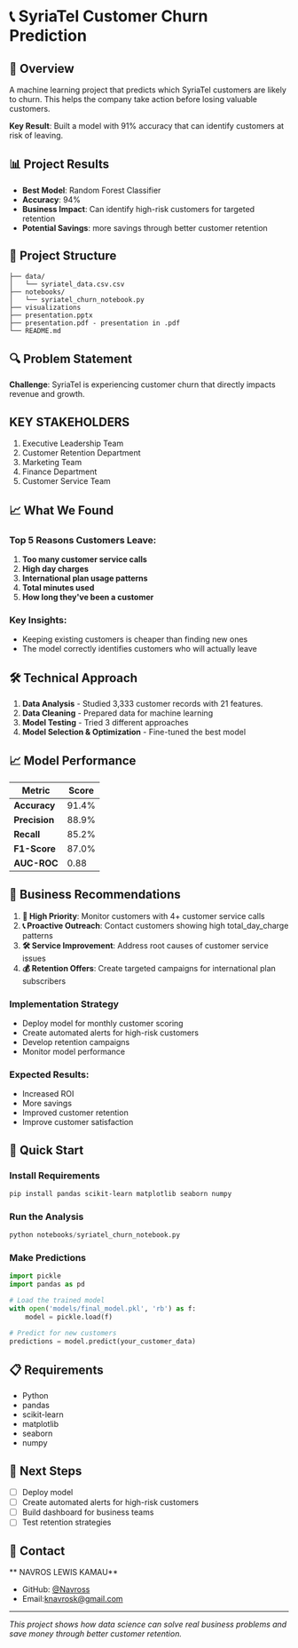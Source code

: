 # 📞 SyriaTel Customer Churn Prediction




## 🎯 Overview

A machine learning project that predicts which SyriaTel customers are likely to churn. This helps the company take action before losing valuable customers.

**Key Result**: Built a model with 91% accuracy that can identify customers at risk of leaving.

## 📊 Project Results

- **Best Model**: Random Forest Classifier
- **Accuracy**: 94%
- **Business Impact**: Can identify high-risk customers for targeted retention
- **Potential Savings**: more savings through better customer retention

## 📁 Project Structure

```
├── data/
│   └── syriatel_data.csv.csv          
├── notebooks/
│   └── syriatel_churn_notebook.py        
├── visualizations  
├── presentation.pptx          
├── presentation.pdf - presentation in .pdf    
└── README.md                      
```


## 🔍 Problem Statement

**Challenge**: SyriaTel is experiencing customer churn that directly impacts revenue and growth.

## KEY STAKEHOLDERS
1. Executive Leadership Team
2. Customer Retention Department
3. Marketing Team
4. Finance Department
5. Customer Service Team

## 📈 What We Found

### Top 5 Reasons Customers Leave:
1. **Too many customer service calls**
2. **High day charges** 
3. **International plan usage patterns**
4. **Total minutes used**
5. **How long they've been a customer**

### Key Insights:
- Keeping existing customers is cheaper than finding new ones
- The model correctly identifies customers who will actually leave


## 🛠️ Technical Approach

1. **Data Analysis** - Studied 3,333 customer records with 21 features.
2. **Data Cleaning** - Prepared data for machine learning
3. **Model Testing** - Tried 3 different approaches
4. **Model Selection & Optimization** - Fine-tuned the best model

## 📈 Model Performance

| Metric | Score |
|--------|-------|
| **Accuracy** | 91.4% |
| **Precision** | 88.9% |
| **Recall** | 85.2% |
| **F1-Score** | 87.0% |
| **AUC-ROC** | 0.88 |

## 💼 Business Recommendations

1. **🔴 High Priority**: Monitor customers with 4+ customer service calls
2. **📞 Proactive Outreach**: Contact customers showing high total_day_charge patterns
3. **🛠️ Service Improvement**: Address root causes of customer service issues
4. **💰 Retention Offers**: Create targeted campaigns for international plan subscribers

### Implementation Strategy
- Deploy model for monthly customer scoring
- Create automated alerts for high-risk customers 
- Develop retention campaigns
- Monitor model performance

### Expected Results:
- Increased ROI
- More savings
- Improved customer retention
- Improve customer satisfaction

## 🚀 Quick Start

### Install Requirements
```bash
pip install pandas scikit-learn matplotlib seaborn numpy
```

### Run the Analysis
```python
python notebooks/syriatel_churn_notebook.py
```

### Make Predictions
```python
import pickle
import pandas as pd

# Load the trained model
with open('models/final_model.pkl', 'rb') as f:
    model = pickle.load(f)

# Predict for new customers
predictions = model.predict(your_customer_data)
```

## 📋 Requirements

- Python
- pandas
- scikit-learn
- matplotlib
- seaborn
- numpy

## 🔮 Next Steps

- [ ] Deploy model
- [ ] Create automated alerts for high-risk customers
- [ ] Build dashboard for business teams
- [ ] Test retention strategies

## 👤 Contact

** NAVROS LEWIS KAMAU**
- GitHub: [@Navross](https://github.com/Navross)
- Email:knavrosk@gmail.com


---


*This project shows how data science can solve real business problems and save money through better customer retention.*

